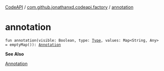 [CodeAPI](../index.md) / [com.github.jonathanxd.codeapi.factory](index.md) / [annotation](.)

# annotation

`fun annotation(visible: Boolean, type: `[`Type`](http://docs.oracle.com/javase/6/docs/api/java/lang/reflect/Type.html)`, values: Map<String, Any> = emptyMap()): `[`Annotation`](../com.github.jonathanxd.codeapi.base/-annotation/index.md)

**See Also**

[Annotation](../com.github.jonathanxd.codeapi.base/-annotation/index.md)

